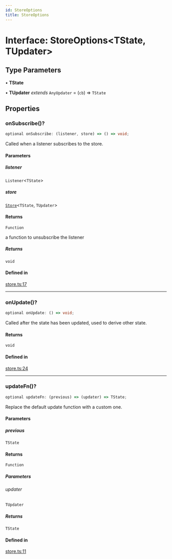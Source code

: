 ```yaml
---
id: StoreOptions
title: StoreOptions
---
```


# Interface: StoreOptions\<TState, TUpdater\>

## Type Parameters

• **TState**

• **TUpdater** *extends* `AnyUpdater` = (`cb`) => `TState`

## Properties

### onSubscribe()?

```ts
optional onSubscribe: (listener, store) => () => void;
```

Called when a listener subscribes to the store.

#### Parameters

##### listener

`Listener`\<`TState`\>

##### store

[`Store`](../classes/store.md)\<`TState`, `TUpdater`\>

#### Returns

`Function`

a function to unsubscribe the listener

##### Returns

`void`

#### Defined in

[store.ts:17](https://github.com/TanStack/store/blob/main/packages/store/src/store.ts#L17)

***

### onUpdate()?

```ts
optional onUpdate: () => void;
```

Called after the state has been updated, used to derive other state.

#### Returns

`void`

#### Defined in

[store.ts:24](https://github.com/TanStack/store/blob/main/packages/store/src/store.ts#L24)

***

### updateFn()?

```ts
optional updateFn: (previous) => (updater) => TState;
```

Replace the default update function with a custom one.

#### Parameters

##### previous

`TState`

#### Returns

`Function`

##### Parameters

###### updater

`TUpdater`

##### Returns

`TState`

#### Defined in

[store.ts:11](https://github.com/TanStack/store/blob/main/packages/store/src/store.ts#L11)
